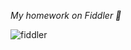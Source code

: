 *My homework on Fiddler 🎻*

![fiddler](https://freesoft.ru/storage/images/209/2090/208993/208993_logo.png)
